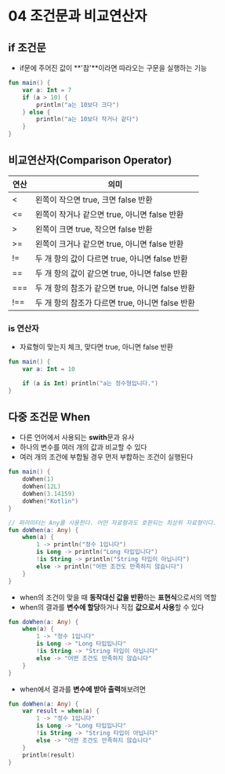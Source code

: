 # 04 조건문과 비교연산자
## if 조건문
- if문에 주어진 값이 **'참'**이라면 따라오는 구문을 실행하는 기능
```kotlin
fun main() {
    var a: Int = 7
    if (a > 10) {
        println("a는 10보다 크다")
    } else {
        println("a는 10보다 작거나 같다")
    }
}
```

## 비교연산자(Comparison Operator)
연산   | 의미
-------|------------------------------------------
<      | 왼쪽이 작으면 true, 크면 false 반환  
<=     | 왼쪽이 작거나 같으면 true, 아니면 false 반환
>      | 왼쪽이 크면 true, 작으면 false 반환
>=     | 왼쪽이 크거나 같으면 true, 아니면 false 반환 
!=     | 두 개 항의 값이 다르면 true, 아니면 false 반환 
==     | 두 개 항의 값이 같으면 true, 아니면 false 반환
===    | 두 개 항의 참조가 같으면 true, 아니면 false 반환
!==    | 두 개 항의 참조가 다르면 true, 아니면 false 반환

### is 연산자
- 자료형이 맞는지 체크, 맞다면 true, 아니면 false 반환
```kotlin
fun main() {
    var a: Int = 10

    if (a is Int) println("a는 정수형입니다.")
}
```

## 다중 조건문 When
- 다른 언어에서 사용되는 **swith**문과 유사
- 하나의 변수를 여러 개의 값과 비교할 수 있다
- 여러 개의 조건에 부합될 경우 먼저 부합하는 조건이 실행된다
```kotlin
fun main() {
    doWhen(1)
    doWhen(12L)
    doWhen(3.14159)
    doWhen("Kotlin")
}

// 파라미터는 Any를 사용한다. 어떤 자료형과도 호환되는 최상위 자료형이다.
fun doWhen(a: Any) {
    when(a) {
        1 -> println("정수 1입니다")
        is Long -> println("Long 타입입니다")
        !is String -> println("String 타입이 아닙니다")
        else -> println("어떤 조건도 만족하지 않습니다")
    }
}
```

- when의 조건이 맞을 때 **동작대신 값을 반환**하는 **표현식**으로서의 역할
- when의 결과를 **변수에 할당**하거나 직접 **값으로서 사용**할 수 있다
```kotlin
fun doWhen(a: Any) {
    when(a) {
        1 -> "정수 1입니다"
        is Long -> "Long 타입입니다"
        !is String -> "String 타입이 아닙니다"
        else -> "어떤 조건도 만족하지 않습니다"
    }
}
```

- when에서 결과를 **변수에 받아 출력**해보려면
```kotlin
fun doWhen(a: Any) {
    var result = when(a) {
        1 -> "정수 1입니다"
        is Long -> "Long 타입입니다"
        !is String -> "String 타입이 아닙니다"
        else -> "어떤 조건도 만족하지 않습니다"
    }
    println(result)
}
```


